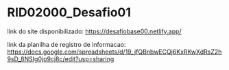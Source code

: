 # RID02000_Desafio01

link do site disponibilizado:  https://desafiobase00.netlify.app/



link da planilha de registro de informacao:   https://docs.google.com/spreadsheets/d/19_jfQBnbwECQj6KxRKwXdRsZ2h9sD_8NSIg0jp9cj8c/edit?usp=sharing
